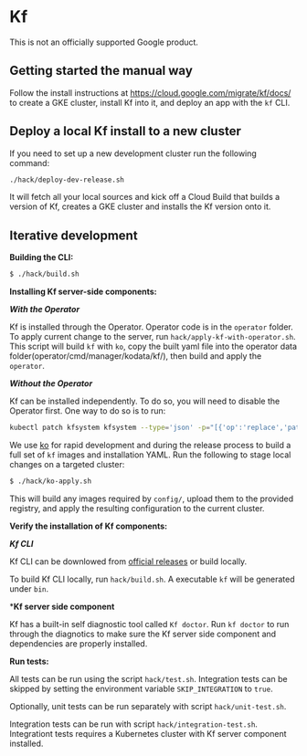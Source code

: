 # Kf

This is not an officially supported Google product.

## Getting started the manual way

Follow the install instructions at https://cloud.google.com/migrate/kf/docs/ to create a GKE cluster,
install Kf into it, and deploy an app with the `kf` CLI.

## Deploy a local Kf install to a new cluster

If you need to set up a new development cluster run the following command:

```sh
./hack/deploy-dev-release.sh
```

It will fetch all your local sources and kick off a Cloud Build that builds
a version of Kf, creates a GKE cluster and installs the Kf version onto it.

## Iterative development

**Building the CLI:**

```sh
$ ./hack/build.sh
```

**Installing Kf server-side components:**

***With the Operator***

Kf is installed through the Operator. Operator code is in the `operator` folder.
To apply current change to the server, run `hack/apply-kf-with-operator.sh`.
This script will build `kf` with `ko`, copy the built yaml file into the operator
data folder(operator/cmd/manager/kodata/kf/), then build and apply the `operator`.


***Without the Operator***

Kf can be installed independently. To do so, you will need to disable the Operator first.
One way to do so is to run:

```sh
kubectl patch kfsystem kfsystem --type='json' -p="[{'op':'replace','path':'/spec/kf/enabled','value':false}]"
```

We use [ko](https://github.com/google/ko) for rapid development
and during the release process to build a full set of `kf` images
and installation YAML. Run the following to stage local changes on
a targeted cluster:

```sh
$ ./hack/ko-apply.sh
```

This will build any images required by `config/`, upload them to the provided
registry, and apply the resulting configuration to the current cluster.


**Verify the installation of Kf components:**

***Kf CLI***

Kf CLI can be downlowed from [official releases](https://cloud.google.com/migrate/kf/docs/2.11/downloads) or build locally. 

To build Kf CLI locally, run `hack/build.sh`. A executable `kf` will be generated under `bin`.

***Kf server side component**

Kf has a built-in self diagnostic tool called `Kf doctor`. Run `kf doctor` to run through the diagnotics to make sure the Kf server side component and dependencies are properly installed.


**Run tests:**

All tests can be run using the script `hack/test.sh`. Integration tests can be skipped by setting the environment
variable `SKIP_INTEGRATION` to `true`.

Optionally, unit tests can be run separately with script `hack/unit-test.sh`. 

Integration tests can be run with script `hack/integration-test.sh`. Integrationt tests requires a Kubernetes cluster
with Kf server component installed.